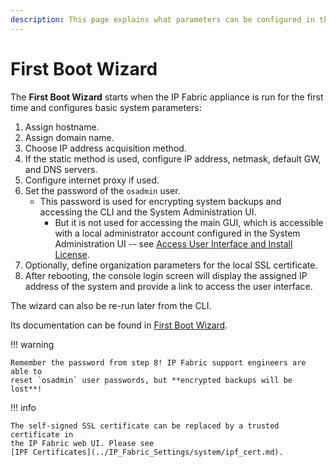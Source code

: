 ```yaml
---
description: This page explains what parameters can be configured in the First Boot Wizard when the IP Fabric appliance is started for the first time.
---
```


# First Boot Wizard

The **First Boot Wizard** starts when the IP Fabric appliance is run for the
first time and configures basic system parameters:

1. Assign hostname.
2. Assign domain name.
3. Choose IP address acquisition method.
4. If the static method is used, configure IP address, netmask, default GW, and
   DNS servers.
5. Configure internet proxy if used.
6. Set the password of the `osadmin` user.
   - This password is used for encrypting system backups and accessing the CLI
     and the System Administration UI.
     - But it is not used for accessing the main GUI, which is accessible with a
       local administrator account configured in the System Administration UI --
       see [Access User Interface and Install License](03-access_ui.md).
7. Optionally, define organization parameters for the local SSL certificate.
8. After rebooting, the console login screen will display the assigned IP
   address of the system and provide a link to access the user interface.

The wizard can also be re-run later from the CLI.

Its documentation can be found in [First Boot Wizard](../System_Administration/First_Boot_Wizard/index.md).

!!! warning

    Remember the password from step 8! IP Fabric support engineers are able to
    reset `osadmin` user passwords, but **encrypted backups will be lost**!

!!! info

    The self-signed SSL certificate can be replaced by a trusted certificate in
    the IP Fabric web UI. Please see
    [IPF Certificates](../IP_Fabric_Settings/system/ipf_cert.md).
